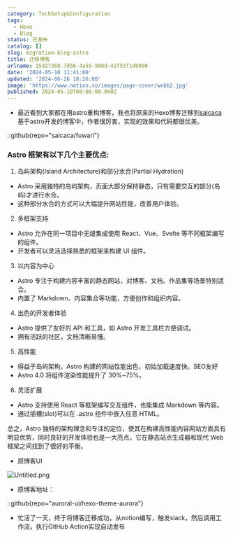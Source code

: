 ```yaml
---
category: TechSetup&Configuration
tags:
  - Hexo
  - Blog
status: 已发布
catalog: []
slug: migration-blog-astro
title: 迁移博客
urlname: 15d27368-7d56-4a55-998d-41f55f1d0998
date: '2024-05-10 11:41:00'
updated: '2024-06-26 18:26:00'
image: 'https://www.notion.so/images/page-cover/webb2.jpg'
published: 2024-05-10T08:00:00.000Z
---
```

- 最近看到大家都在用astro重构博客，我也将原来的Hexo博客迁移到[saicaca](https://github.com/saicaca/fuwari)基于astro开发的博客中，作者很厉害，实现的效果和代码都很优美。

::github{repo="saicaca/fuwari"}


### Astro 框架有以下几个主要优点:



1. 岛屿架构(Island Architecture)和部分水合(Partial Hydration)
- Astro 采用独特的岛屿架构，页面大部分保持静态，只有需要交互的部分(岛屿)才进行水合。
- 这种部分水合的方式可以大幅提升网站性能，改善用户体验。

2. 多框架支持
- Astro 允许在同一项目中无缝集成使用 React、Vue、Svelte 等不同框架编写的组件。
- 开发者可以灵活选择熟悉的框架来构建 UI 组件。

3. 以内容为中心
- Astro 专注于构建内容丰富的静态网站，对博客、文档、作品集等场景特别适合。
- 内置了 Markdown、内容集合等功能，方便创作和组织内容。

4. 出色的开发者体验
- Astro 提供了友好的 API 和工具，如 Astro 开发工具栏方便调试。
- 拥有活跃的社区，文档清晰易懂。

5. 高性能
- 得益于岛屿架构，Astro 构建的网站性能出色，初始加载速度快。SEO友好
- Astro 4.0 将组件渲染性能提升了 30%~75%。

6. 灵活扩展
- Astro 支持使用 React 等框架编写交互组件，也能集成 Markdown 等内容。
- 通过插槽(slot)可以在 .astro 组件中嵌入任意 HTML。

总之，Astro 独特的架构理念和专注的定位，使其在构建高性能内容网站方面具有明显优势，同时良好的开发体验也是一大亮点。它在静态站点生成器和现代 Web 框架之间找到了很好的平衡。

- 原博客UI

![Untitled.png](https://prod-files-secure.s3.us-west-2.amazonaws.com/5d24fe63-e567-4804-86f9-9fdc62e13082/3d59c350-432a-4fb6-a08f-0638fef2026e/Untitled.png?X-Amz-Algorithm=AWS4-HMAC-SHA256&X-Amz-Content-Sha256=UNSIGNED-PAYLOAD&X-Amz-Credential=ASIAZI2LB466ZK34F3LF%2F20250210%2Fus-west-2%2Fs3%2Faws4_request&X-Amz-Date=20250210T213203Z&X-Amz-Expires=3600&X-Amz-Security-Token=IQoJb3JpZ2luX2VjEK3%2F%2F%2F%2F%2F%2F%2F%2F%2F%2FwEaCXVzLXdlc3QtMiJHMEUCIQDQV22qqUM7Zk4SO8xrqiY%2Fdwhr3eEZQhfamMnfCfwNGAIger%2BsOBeAcRL6rTfrPuG2UzBfuSosyA9JYJXwEnTWCLMqiAQIxv%2F%2F%2F%2F%2F%2F%2F%2F%2F%2FARAAGgw2Mzc0MjMxODM4MDUiDDE9fkpcQdL0I085HCrcA0OZqc1br4q%2BPG0qooI8k0er2D7kn57awh8Mkq0A9mS4218Xu6Ah5eLT6wNCW6%2BqnvubXd0D6ieiYcnP6q3gy1eDaXVJT6r9fW%2B1xVKaUxDxmZ%2BRZlUmKgcU8in5pdP6QjophCNYz4DDigzAM5YcGjpSK3PuiJxDlky9M76rp4phw3IGfhDN2kqfal019jskTL86Jhzw%2FwHmvtXIoQxiNYNzDrYXn4mebwr5Lydjex12CmIBXqWmjwvCPH7W0OIvZ8%2FXcpo8ij5gcda8V7ZeT8AMcFya52g2bXBMWVxPgQZbR4KOmcH72tquDaQCWjQKljkFP%2BIChkH2LkSiqg8VY4grI%2Fw0NGrbUHuyv%2Fw%2Fu%2FHl5Upik9ZSrxKVH0sf%2F0RkcCKv%2FOnoHhKfEksfR%2BO7HEhXRTJqgRvFKSrK71CD59M8ipJtc4Wn%2BXMHKqGaoyeI1W40nwz%2FWuVmrpWUWjBz2%2BqGuu%2FZ60Ow9t%2BupULZBk%2BdZKuO3J2cW0DeZUHR%2F3z1xJgK8b%2FHiFR920hQ%2BEL%2BJoNQNzBAjXhcOkf6Hf7jR2gqV6jzyaikt0k0b37NFab6pfHwUMXSk8TRjObhUIlyXqhc%2BMlmcK9u8U3MYAD4OrsYWqipJXKS%2BzEcha%2FtMNvLqb0GOqUBdfS3XgLXS0yeqeGkxT8LeCg2jX8ccd6GOQrMzKhROU8dBpDlJXdfMUxmtN67JKr0mKfadG4le3fWGKjtHPZuvRHpu3keVl0P7qUC7waJnrTbucrLPOSpj72QA%2Bd1gd0vhLk6kWtK5CVN6UUlz3hJwQGx%2FPXRvkYvTWE4z3qx26b2B614c7T7tP%2FuVuVb93vbPAtY2BK%2BQiRG1NvtNaczjSNIQWol&X-Amz-Signature=81d47cc8bc77874743280241f6945edf08354dff3b50c1dfba42881634309e36&X-Amz-SignedHeaders=host&x-id=GetObject)

- 原博客地址：

::github{repo="auroral-ui/hexo-theme-aurora"}

- 忙活了一天，终于将博客迁移成功，从notion编写，触发slack，然后调用工作流，执行GitHub Action实现自动发布

